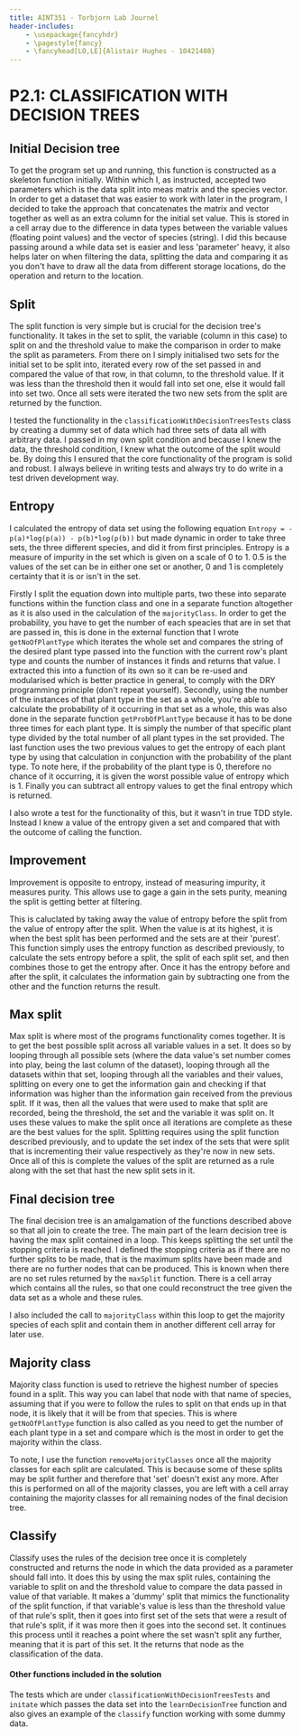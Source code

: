 ```yaml
---
title: AINT351 - Torbjorn Lab Journel
header-includes:
    - \usepackage{fancyhdr}
    - \pagestyle{fancy}
    - \fancyhead[LO,LE]{Alistair Hughes - 10421408}
---
```


# P2.1: CLASSIFICATION WITH DECISION TREES

## Initial Decision tree

To get the program set up and running, this function is constructed as a skeleton function initially. Within which I, as instructed, accepted two parameters which is the data split into meas matrix and the species vector. In order to get a dataset that was easier to work with later in the program, I decided to take the approach that concatenates the matrix and vector together as well as an extra column for the initial set value. This is stored in a cell array due to the difference in data types between the variable values (floating point values) and the vector of species (string). I did this because passing around a while data set is easier and less 'parameter' heavy, it also helps later on when filtering the data, splitting the data and comparing it as you don't have to draw all the data from different storage locations, do the operation and return to the location.

## Split

The split function is very simple but is crucial for the decision tree's functionality. It takes in the set to split, the variable (column in this case) to split on and the threshold value to make the comparison in order to make the split as parameters. From there on I simply initialised two sets for the initial set to be split into, iterated every row of the set passed in and compared the value of that row, in that column, to the threshold value. If it was less than the threshold then it would fall into set one, else it would fall into set two. Once all sets were iterated the two new sets from the split are returned by the function.

I tested the functionality in the `classificationWithDecisionTreesTests` class by creating a dummy set of data which had three sets of data all with arbitrary data. I passed in my own split condition and because I knew the data, the threshold condition, I knew what the outcome of the split would be. By doing this I ensured that the core functionality of the program is solid and robust. I always believe in writing tests and always try to do write in a test driven development way.

## Entropy

I calculated the entropy of data set using the following equation `Entropy = - p(a)*log(p(a)) - p(b)*log(p(b))` but made dynamic in order to take three sets, the three different species, and did it from first principles. Entropy is a measure of impurity in the set which is given on a scale of 0 to 1. 0.5 is the values of the set can be in either one set or another, 0 and 1 is completely certainty that it is or isn't in the set.

Firstly I split the equation down into multiple parts, two these into separate functions within the function class and one in a separate function altogether as it is also used in the calculation of the `majorityClass`. In order to get the probability, you have to get the number of each speacies that are in set that are passed in, this is done in the external function that I wrote `getNoOfPlantType` which iterates the whole set and compares the string of the desired plant type passed into the function with the current row's plant type and counts the number of instances it finds and returns that value. I extracted this into a function of its own so it can be re-used and modularised which is better practice in general, to comply with the DRY programming principle (don't repeat yourself). Secondly, using the number of the instances of that plant type in the set as a whole, you're able to calculate the probability of it occurring in that set as a whole, this was also done in the separate function `getProbOfPlantType` because it has to be done three times for each plant type. It is simply the number of that specific plant type divided by the total number of all plant types in the set provided. The last function uses the two previous values to get the entropy of each plant type by using that calculation in conjunction with the probability of the plant type. To note here, if the probability of the plant type is 0, therefore no chance of it occurring, it is given the worst possible value of entropy which is 1. Finally you can subtract all entropy values to get the final entropy which is returned.

I also wrote a test for the functionality of this, but it wasn't in true TDD style. Instead I knew a value of the entropy given a set and compared that with the outcome of calling the function.

## Improvement

Improvement is opposite to entropy, instead of measuring impurity, it measures purity. This allows use to gage a gain in the sets purity, meaning the split is getting better at filtering.

This is caluclated by taking away the value of entropy before the split from the value of entropy after the split. When the value is at its highest, it is when the best split has been performed and the sets are at their 'purest'. This function simply uses the entropy function as described previously, to calculate the sets entropy before a split, the split of each split set, and then combines those to get the entropy after. Once it has the entropy before and after the split, it calculates the information gain by subtracting one from the other and the function returns the result.

## Max split

Max split is where most of the programs functionality comes together. It is to get the best possible split across all variable values in a set. It does so by looping through all possible sets (where the data value's set number comes into play, being the last column of the dataset), looping through all the datasets within that set, looping through all the variables and their values, splitting on every one to get the information gain and checking if that information was higher than the information gain received from the previous split. If it was, then all the values that were used to make that split are recorded, being the threshold, the set and the variable it was split on. It uses these values to make the split once all iterations are complete as these are the best values for the split. Splitting requires using the split function described previously, and to update the set index of the sets that were split that is incrementing their value respectively as they're now in new sets. Once all of this is complete the values of the split are returned as a rule along with the set that hast the new split sets in it.

## Final decision tree

The final decision tree is an amalgamation of the functions described above so that all join to create the tree. The main part of the learn decision tree is having the max split contained in a loop. This keeps splitting the set until the stopping criteria is reached. I defined the stopping criteria as if there are no further splits to be made, that is the maximum splits have been made and there are no further nodes that can be produced. This is known when there are no set rules returned by the `maxSplit` function. There is a cell array which contains all the rules, so that one could reconstruct the tree given the data set as a whole and these rules.

I also included the call to `majorityClass` within this loop to get the majority species of each split and contain them in another different cell array for later use.

## Majority class

Majority class function is used to retrieve the highest number of species found in a split. This way you can label that node with that name of species, assuming that if you were to follow the rules to split on that ends up in that node, it is likely that it will be from that species. This is where `getNoOfPlantType` function is also called as you need to get the number of each plant type in a set and compare which is the most in order to get the majority within the class.

To note, I use the function `removeMajorityClasses` once all the majority classes for each split are calculated. This is because some of these splits may be split further and therefore that 'set' doesn't exist any more. After this is performed on all of the majority classes, you are left with a cell array containing the majority classes for all remaining nodes of the final decision tree.

## Classify

Classify uses the rules of the decision tree once it is completely constructed and returns the node in which the data provided as a parameter should fall into. It does this by using the max split rules, containing the variable to split on and the threshold value to compare the data passed in value of that variable. It makes a 'dummy' split that mimics the functionality of the split function, if that variable's value is less than the threshold value of that rule's split, then it goes into first set of the sets that were a result of that rule's split, if it was more then it goes into the second set. It continues this process until it reaches a point where the set wasn't split any further, meaning that it is part of this set. It the returns that node as the classification of the data.

#### Other functions included in the solution

The tests which are under `classificationWithDecisionTreesTests` and `initate` which passes the data set into the `learnDecisionTree` function and also gives an example of the `classify` function working with some dummy data.
